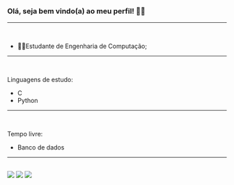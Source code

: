 ### Olá, seja bem vindo(a) ao meu perfil! &#128105;&#8205;&#128187;
<hr/><br>

- &#128105;&#8205;&#127891;Estudante de Engenharia de Computação;

<hr/><br>

Linguagens de estudo:

- C
- Python

<hr/><br>

Tempo livre: 

- Banco de dados
</div>

<hr/><br>
<div>
<a href="https://www.linkedin.com/in/l%C3%ADvia-fortunato-120746225?lipi=urn%3Ali%3Apage%3Ad_flagship3_profile_view_base_contact_details%3BrIbonFQ%2FTaSInX0fGLv5YA%3D%3D" target="_blank"><img src="https://img.shields.io/badge/LinkedIn-0077B5?style=for-the-badge&logo=linkedin&logoColor=white" target="_blank"></a>
<a href="https://www.instagram.com/liviafort/" target="_blank"><img src="https://img.shields.io/badge/Instagram-E4405F?style=for-the-badge&logo=instagram&logoColor=white" target="_blank"></a>
<a href="mailto:livia4fort@outlook.com"  target="_blank"><img src="https://img.shields.io/badge/Gmail-D14836?style=for-the-badge&logo=gmail&logoColor=white" target="_blank"></a>
</div>
